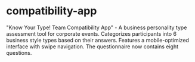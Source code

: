 # compatibility-app
"Know Your Type! Team Compatibility App" - A business personality type assessment tool for corporate events. Categorizes participants into 6 business style types based on their answers. Features a mobile-optimized interface with swipe navigation.
The questionnaire now contains eight questions.
